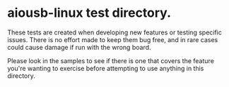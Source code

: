 # aiousb-linux test directory.

These tests are created when developing new features or testing specific issues. There is no effort made to keep them bug free, and in rare cases could cause damage if run with the wrong board.

Please look in the samples to see if there is one that covers the feature you're wanting to exercise before attempting to use anything in this directory.

